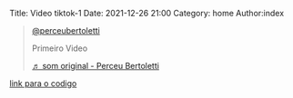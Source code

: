 Title: Video tiktok-1
Date: 2021-12-26 21:00
Category: home
Author:index

<blockquote class="tiktok-embed" cite="https://www.tiktok.com/@perceubertoletti/video/7046183804414921990" data-video-id="7046183804414921990" style="max-width: 605px;min-width: 325px;" > <section> <a target="_blank" title="@perceubertoletti" href="https://www.tiktok.com/@perceubertoletti">@perceubertoletti</a> <p>Primeiro Video</p> <a target="_blank" title="♬ som original - Perceu Bertoletti" href="https://www.tiktok.com/music/som-original-7046183707937475334">♬ som original - Perceu Bertoletti</a> </section> </blockquote> <script async src="https://www.tiktok.com/embed.js"></script>

[link para o codigo](https://github.com/Perceu/tiktok/blob/main/python/tiktok1.py)